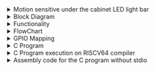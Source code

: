 
<details> 
  <summary>  Motion sensitive under the cabinet LED light bar  </summary> 

  Equipped with 20 energy saving LEDs(10 LEDs each for warm light and soft light), under cabinet lights provide 2 color temperatures ( soft light, warm light), to 
  illuminate your home. You can adjust the intensity of the light arbitrarily through the stepless dimming function.
  Two operating modes - motion sensitive mode and always on mode. 
  Multiple application such as Under cabinet LED lights are suitable for various occasions, such as under cabinet LED 
  lighting, under counter lighting, pantry lighting, corridor lighting, wardrobe lighting, staircase lighting, basement 
  lighting, loft lighting, etc.
  
  Approximate representation 
  
  <img width="108" alt="image" src="https://github.com/jaya117/RISCV-HDP/assets/139655462/98dcca02-a0e2-434b-83ac-5d7af4913593">

</details>

<details> <summary> Block Diagram </summary></details>

<details><summary> Functionality </summary>

 Functionality of the application is as follows 
    
     1. Power button - controls power on off
     2. Warm light mode button - When pressed , warm light LEDs on the light bar are powered up
     2. Soft light mode button - when pressed , soft light LEDs on the light bar are powered up
     3. Brightness button - it's a toggle button when pressed it changes the current state of brightness to the opposit state (bright-> dim or dim->bright) 
     4. Motion sensor - detect the presence of a human/object and switches on the LED lights in default mode
     5. Motion sensor activate button - It's also a toggle button when pressed it changes the current state of operation to the 
     other state (permanent ->motiona sensitive
     or motion sensitive -> permanent) 
</details>

<details> <summary> FlowChart</summary></details>

<details><summary> GPIO Mapping </summary>

<img width="847" alt="image" src="https://github.com/jaya117/RISCV-HDP/assets/139655462/034f227e-ccbe-499d-8d47-aba14b8efbfe">


</details>

<details> <summary> C Program </summary>
  
[motion_sensitive_led_bar.c](./motion_sensitive_led_bar.c)
  


</details>

<details> <summary> C Program execution on RISCV64 compiler </summary></details>

<details><summary> Assembly code for the C program without stdio </summary>

[motion_sensitive_led_bar.asm](./motion_sensitive_led_bar.asm)
</details>



 

